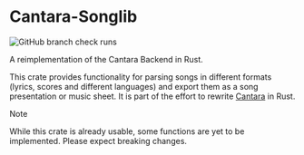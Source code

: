 # Cantara-Songlib
![GitHub branch check runs](https://img.shields.io/github/check-runs/CantaraProject/cantara-songlib/master)

A reimplementation of the Cantara Backend in Rust.

This crate provides functionality for parsing songs in different formats (lyrics, scores and different languages) and export them as a song presentation or music sheet.
It is part of the effort to rewrite [Cantara](https://github.com/reckel-jm/cantara) in Rust.

> [!NOTE]
> While this crate is already usable, some functions are yet to be implemented. Please expect breaking changes.
